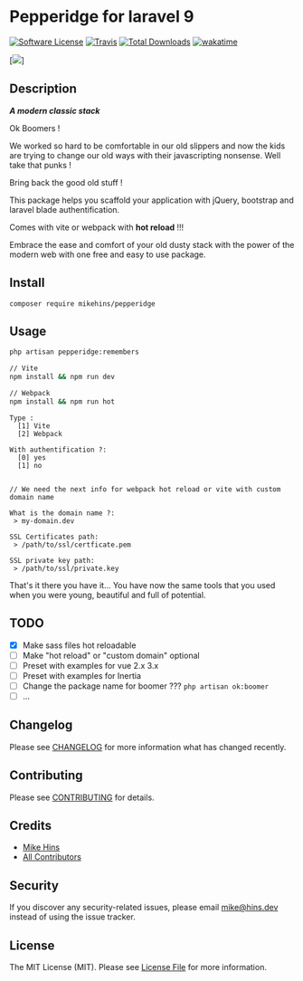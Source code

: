 # Pepperidge for laravel 9

[![Software License](https://img.shields.io/badge/license-MIT-brightgreen.svg?style=flat-square)](LICENSE.md)
[![Travis](https://img.shields.io/travis/mikehins/Pepperidge.svg?style=flat-square)]()
[![Total Downloads](https://img.shields.io/packagist/dt/mikehins/Pepperidge.svg?style=flat-square)](https://packagist.org/packages/mikehins/Pepperidge)
[![wakatime](https://wakatime.com/badge/github/mikehins/pepperidge.svg)](https://wakatime.com/badge/github/mikehins/pepperidge)

[![](https://i.imgflip.com/6tmdsq.jpg)]

## Description

***A modern classic stack***

Ok Boomers !

We worked so hard to be comfortable in our old slippers and now the kids are trying to change our old ways with their javascripting nonsense. Well take that punks !

Bring back the good old stuff !

This package helps you scaffold your application with jQuery, bootstrap and laravel blade authentification.

Comes with vite or webpack with **hot reload** !!!

Embrace the ease and comfort of your old dusty stack with the power of the modern web with one free and easy to use package.

## Install

```
composer require mikehins/pepperidge
```

## Usage

```bash
php artisan pepperidge:remembers
```

```bash
// Vite
npm install && npm run dev

// Webpack
npm install && npm run hot
```

```
Type : 
  [1] Vite
  [2] Webpack

With authentification ?:
  [0] yes
  [1] no
  
  
// We need the next info for webpack hot reload or vite with custom domain name

What is the domain name ?:
 > my-domain.dev

SSL Certificates path:
 > /path/to/ssl/certficate.pem

SSL private key path:
 > /path/to/ssl/private.key
```

That's it there you have it... You have now the same tools that you used when you were young, beautiful and full of potential.

## TODO

- [x] Make sass files hot reloadable
- [ ] Make "hot reload" or "custom domain" optional
- [ ] Preset with examples for vue 2.x 3.x
- [ ] Preset with examples for Inertia
- [ ] Change the package name for boomer ??? `php artisan ok:boomer`
- [ ] ...

## Changelog

Please see [CHANGELOG](CHANGELOG.md) for more information what has changed recently.

## Contributing

Please see [CONTRIBUTING](CONTRIBUTING.md) for details.

## Credits

- [Mike Hins](https://github.com/mikehins)
- [All Contributors](https://github.com/mikehins/Pepperidge/contributors)

## Security

If you discover any security-related issues, please email mike@hins.dev instead of using the issue tracker.

## License

The MIT License (MIT). Please see [License File](/LICENSE.md) for more information.
